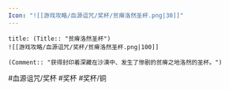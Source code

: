 ```yaml
---
Icon: "![[游戏攻略/血源诅咒/奖杯/贫瘠洛然圣杯.png|30]]"
---
```

```ad-common-bronze-trophy
title: (Title:: "贫瘠洛然圣杯")
![[游戏攻略/血源诅咒/奖杯/贫瘠洛然圣杯.png|100]]

(Comment:: "获得封印着深藏在沙漠中、发生了惨剧的贫瘠之地洛然的圣杯。")
```

#血源诅咒/奖杯 #奖杯 #奖杯/铜
